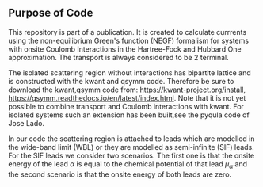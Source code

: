 ## Purpose of Code

This repository is part of a publication. It is created to calculate currrents using the non-equilibrium Green's function (NEGF) formalism for systems with onsite Coulomb Interactions in the Hartree-Fock and Hubbard One approximation. The transport is always considered to be 2 terminal.

The isolated scattering region without interactions has bipartite lattice and is constructed with the kwant and qsymm code. Therefore be sure to download the kwant,qsymm code from: https://kwant-project.org/install, https://qsymm.readthedocs.io/en/latest/index.html. Note that it is not yet possible to combine transport and Coulomb interactions with kwant. For isolated systems such an extension has been built,see the pyqula code of Jose Lado.

In our code the scattering region is attached to leads which are modelled in the wide-band limit (WBL) or they are modelled as semi-infinite (SIF) leads. For the SIF leads we consider two scenarios. The first one is that the onsite energy of the lead $\alpha$ is equal to the chemical potential of that lead $\mu_\alpha$ and the second scenario is that the onsite energy of both leads are zero.
